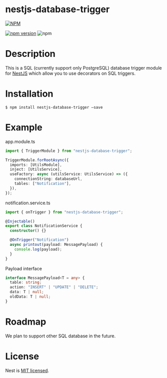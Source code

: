# nestjs-database-trigger
[![NPM](https://nodei.co/npm/nestjs-database-trigger.png)](https://nodei.co/npm/nestjs-database-trigger/)

[![npm version](https://badge.fury.io/js/nestjs-database-trigger.svg)](https://badge.fury.io/js/nestjs-database-trigger)
![npm](https://img.shields.io/npm/dm/nestjs-database-trigger)

# Description

This is a SQL (currently support only PostgreSQL) database trigger module for [NestJS]("http://nestjs.com/") which allow you to use decorators on SQL triggers.

# Installation

```
$ npm install nestjs-database-trigger –save
```

# Example

app.module.ts

```ts
import { TriggerModule } from "nestjs-database-trigger";

TriggerModule.forRootAsync({
  imports: [UtilsModule],
  inject: [UtilsService],
  useFactory: async (utilsService: UtilsService) => ({
    connectionString: databaseUrl,
    tables: ["Notification"],
  }),
});
```

notification.service.ts

```ts
import { onTrigger } from "nestjs-database-trigger";

@Injectable()
export class NotificationService {
  constructor() {}

  @OnTrigger("Notification")
  async printout(payload: MessagePayload) {
    console.log(payload);
  }
}
```

Payload interface

```ts
interface MessagePayload<T = any> {
  table: string;
  action: "INSERT" | "UPDATE" | "DELETE";
  data: T | null;
  oldData: T | null;
}
```

# Roadmap

We plan to support other SQL database in the future.

# License

Nest is [MIT licensed](LICENSE).
